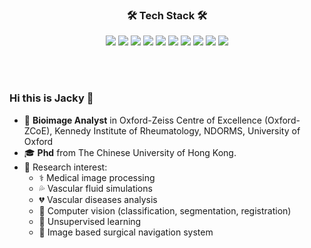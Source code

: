 <!-- 
https://simpleicons.org/ 
-->
<h3 align='center'>🛠 Tech Stack 🛠</h3>
<p align='center'>
<img src="https://img.shields.io/badge/Python-3766AB?style=flat&logo=Python&logoColor=white"> 
<img src="https://img.shields.io/badge/Qt-41CD52?style=flat&logo=qt&logoColor=white"> 
<img src="https://img.shields.io/badge/Docker-148CFF?style=flat&logo=Docker&logoColor=white"> 
<img src="https://img.shields.io/badge/Tensorflow-FF8C0A?style=flat&logo=Tensorflow&logoColor=white"> 
<img src="https://img.shields.io/badge/OpenCV-5C3EE8?style=flat&logo=opencv&logoColor=white"> 
<img src="https://img.shields.io/badge/Pytorch-FF3232?style=flat&logo=Pytorch&logoColor=white"> 
<img src="https://img.shields.io/badge/CMake-064F8C?style=flat&logo=CMake&logoColor=white"> 
<img src="https://img.shields.io/badge/ScikitLearn-F7931E?style=flat&logo=scikitlearn&logoColor=white"> 
<img src="https://img.shields.io/badge/Numpy-1E8449?style=flat&logo=Numpy&logoColor=white">
<img src="https://img.shields.io/badge/Pandas-150458?style=flat&logo=pandas&logoColor=white">
</p>
<br></br>

<!-- https://getemoji.com/ -->
### Hi this is Jacky 👋
- 🔬 **Bioimage Analyst** in Oxford-Zeiss Centre of Excellence (Oxford-ZCoE), Kennedy Institute of Rheumatology, NDORMS, University of Oxford
- 🎓 **Phd** from The Chinese University of Hong Kong.
- 📝 Research interest:
  - ⚕️ Medical image processing 
  - 💦 Vascular fluid simulations
  - 💔 Vascular diseases analysis
  - 📸 Computer vision (classification, segmentation, registration)
  - 🤖 Unsupervised learning
  - 🧭 Image based surgical navigation system

<!--
**jackyko1991/jackyko1991** is a ✨ _special_ ✨ repository because its `README.md` (this file) appears on your GitHub profile.

## Github Stats
![jackyko1991's github stats](https://github-readme-stats.vercel.app/api?username=jackyko1991&show_icons=true)
